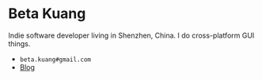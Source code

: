 # Beta Kuang

Indie software developer living in Shenzhen, China. I do cross-platform GUI things.

- `beta.kuang#gmail.com`
- [Blog](https://betakuang.me)
